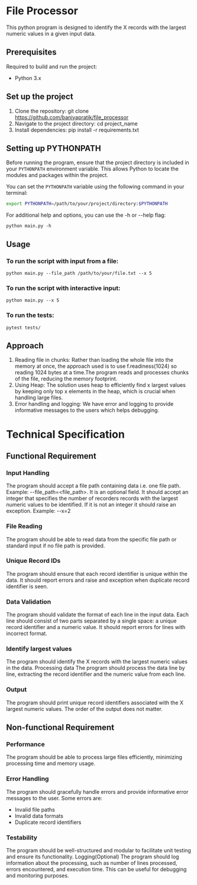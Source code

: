 # File Processor
This python program is designed to identify the X records with the largest numeric values in a given input data.

## Prerequisites
Required to build and run the project:
- Python 3.x

## Set up the project

1. Clone the repository: git clone https://github.com/baniyapratik/file_processor
2. Navigate to the project directory: cd project_name
3. Install dependencies: pip install -r requirements.txt

## Setting up PYTHONPATH
Before running the program, ensure that the project directory is included in your `PYTHONPATH` environment variable. This allows Python to locate the modules and packages within the project.

You can set the `PYTHONPATH` variable using the following command in your terminal:

```bash
export PYTHONPATH=/path/to/your/project/directory:$PYTHONPATH
````

For additional help and options, you can use the -h or --help flag:
```commandline
python main.py -h
```
## Usage

### To run the script with input from a file:
```commandline
python main.py --file_path /path/to/your/file.txt --x 5
```

### To run the script with interactive input:
```commandline
python main.py --x 5
```

### To run the tests:
```commandline
pytest tests/
```

## Approach
1. Reading file in chunks: Rather than loading the whole file into the memory at once, the approach used is to use f.readiness(1024) so reading 1024 bytes at a time.The program reads and processes chunks of the file, reducing the memory footprint.
2. Using Heap: The solution uses heap to efficiently find x largest values by keeping only top x elements in the heap, which is crucial when handling large files.
3. Error handling and logging: We have error and logging to provide informative messages to the users which helps debugging. 

# Technical Specification

## Functional Requirement
### Input Handling
The program should accept a file path containing data i.e. one file path. Example: --file_path=<file_path>. It is an optional field.
It should accept an integer that specifies the number of recorders records with the largest numeric values to be identified. 
If it is not an integer it should raise an exception. Example: --x=2
### File Reading
The program should be able to read data from the specific file path or standard input if no file path is provided.
### Unique Record IDs
The program should ensure that each record identifier is unique within the data. It should report errors and raise and exception when duplicate record identifier is seen.
### Data Validation
The program should validate the format of each line in the input data. Each line should consist of two parts separated by a single space: a unique record identifier and a numeric value. It should report errors for lines with incorrect format.
### Identify largest values
The program should identify the X records with the largest numeric values in the data.
Processing data
The program should process the data line by line, extracting the record identifier and the numeric value from each line.
### Output
The program should print unique record identifiers associated with the X largest numeric values. The order of the output does not matter.

## Non-functional Requirement
### Performance
The program should be able to process large files efficiently, minimizing processing time and memory usage.
### Error Handling
The program should gracefully handle errors and provide informative error messages to the user. Some  errors are:
- Invalid file paths
- Invalid data formats
- Duplicate record identifiers
### Testability
The program should be well-structured and modular to facilitate unit testing and ensure its functionality.
Logging(Optional)
The program should log information about the processing, such as number of lines processed, errors encountered, and execution time. This can be useful for debugging and monitoring purposes.

